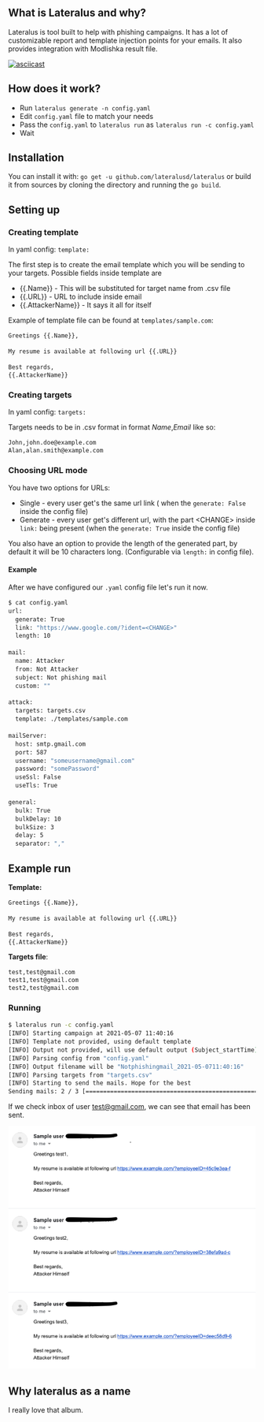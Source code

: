 ## What is Lateralus and why?

Lateralus is tool built to help with phishing campaigns. It has a lot of customizable report and template injection points for your emails. It also provides integration with Modlishka result file.

[![asciicast](https://asciinema.org/a/412559.svg)](https://asciinema.org/a/412559)

## How does it work?
* Run ```lateralus generate -n config.yaml```
* Edit `config.yaml` file to match your needs
* Pass the `config.yaml` to `lateralus run` as `lateralus run -c config.yaml`
* Wait

## Installation

You can install it with: `go get -u github.com/lateralusd/lateralus` or build it from sources by cloning the directory and running the `go build`.

## Setting up

### Creating template

In yaml config: `template: `

The first step is to create the email template which you will be sending to your targets. Possible fields inside template are

* {{.Name}} - This will be substituted for target name from .csv file
* {{.URL}} - URL to include inside email
* {{.AttackerName}} - It says it all for itself

Example of template file can be found at `templates/sample.com`:
```
Greetings {{.Name}},

My resume is available at following url {{.URL}}

Best regards,
{{.AttackerName}}
```

### Creating targets

In yaml config: `targets:`

Targets needs to be in .csv format in format _Name_,_Email_ like so:
```
John,john.doe@example.com
Alan,alan.smith@example.com
```

### Choosing URL mode

You have two options for URLs:
* Single - every user get's the same url link ( when the `generate: False` inside the config file)
* Generate - every user get's different url, with the part \<CHANGE\> inside `link:` being present (when the `generate: True` inside the config file)

You also have an option to provide the length of the generated part, by default it will be 10 characters long. (Configurable via `length:` in config file).

#### Example

After we have configured our `.yaml` config file let's run it now.

```bash
$ cat config.yaml
url:
  generate: True
  link: "https://www.google.com/?ident=<CHANGE>"
  length: 10

mail:
  name: Attacker
  from: Not Attacker
  subject: Not phishing mail
  custom: ""

attack:
  targets: targets.csv
  template: ./templates/sample.com

mailServer:
  host: smtp.gmail.com
  port: 587
  username: "someusername@gmail.com"
  password: "somePassword"
  useSsl: False
  useTls: True

general:
  bulk: True
  bulkDelay: 10
  bulkSize: 3
  delay: 5
  separator: ","
```


## Example run

**Template:**
```
Greetings {{.Name}},

My resume is available at following url {{.URL}}

Best regards,
{{.AttackerName}}
```

**Targets file**:
```
test,test@gmail.com
test1,test@gmail.com
test2,test@gmail.com
```

### Running

```bash
$ lateralus run -c config.yaml
[INFO] Starting campaign at 2021-05-07 11:40:16
[INFO] Template not provided, using default template
[INFO] Output not provided, will use default output (Subject_startTime)
[INFO] Parsing config from "config.yaml"
[INFO] Output filename will be "Notphishingmail_2021-05-0711:40:16"
[INFO] Parsing targets from "targets.csv"
[INFO] Starting to send the mails. Hope for the best
Sending mails: 2 / 3 [===============================================================================>_______________________________________] 1 mail/s 66.67%
```

If we check inbox of user test@gmail.com, we can see that email has been sent.

![Mail](mailbox.png)

## Why lateralus as a name
I really love that album.

